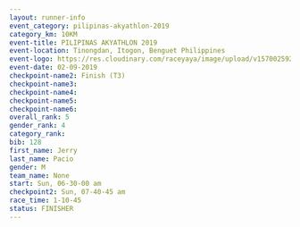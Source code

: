 ```yaml
---
layout: runner-info 
event_category: pilipinas-akyathlon-2019 
category_km: 10KM 
event-title: PILIPINAS AKYATHLON 2019 
event-location: Tinongdan, Itogon, Benguet Philippines 
event-logo: https://res.cloudinary.com/raceyaya/image/upload/v1570025921/logo/akyathlon_jsxiv8.jpg 
event-date: 02-09-2019 
checkpoint-name2: Finish (T3) 
checkpoint-name3: 
checkpoint-name4: 
checkpoint-name5: 
checkpoint-name6: 
overall_rank: 5
gender_rank: 4
category_rank: 
bib: 128
first_name: Jerry
last_name: Pacio
gender: M
team_name: None
start: Sun, 06-30-00 am
checkpoint2: Sun, 07-40-45 am
race_time: 1-10-45
status: FINISHER
---
```

